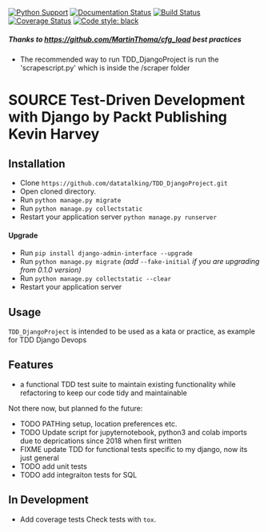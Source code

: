 
[![Python Support](https://img.shields.io/pypi/pyversions/cfg_load.svg)](https://pypi.org/project/cfg_load/)
[![Documentation Status](https://readthedocs.org/projects/cfg_load/badge/?version=latest)](http://cfg-load.readthedocs.io/en/latest/)
[![Build Status](https://travis-ci.org/MartinThoma/cfg_load.svg?branch=master)](https://travis-ci.org/MartinThoma/cfg_load)
[![Coverage Status](https://coveralls.io/repos/github/MartinThoma/cfg_load/badge.svg?branch=master)](https://coveralls.io/github/MartinThoma/cfg_load?branch=master)
[![Code style: black](https://img.shields.io/badge/code%20style-black-000000.svg)](https://github.com/psf/black)

##### Thanks to https://github.com/MartinThoma/cfg_load best practices
* The recommended way to run TDD_DjangoProject is run the 'scrapescript.py' which is inside the /scraper folder
# SOURCE Test-Driven Development with Django by Packt Publishing Kevin Harvey

## Installation

- Clone ``https://github.com/datatalking/TDD_DjangoProject.git``
- Open cloned directory.
- Run ``python manage.py migrate``
- Run ``python manage.py collectstatic``
- Restart your application server ``python manage.py runserver``

#### Upgrade
- Run `pip install django-admin-interface --upgrade`
- Run ``python manage.py migrate`` *(add* ``--fake-initial`` *if you are upgrading from 0.1.0 version)*
- Run ``python manage.py collectstatic --clear``
- Restart your application server

## Usage

`TDD_DjangoProject` is intended to be used as a kata or practice, as example for TDD Django Devops


## Features

* a functional TDD test suite to maintain existing functionality while refactoring to keep our code tidy and maintainable

Not there now, but planned fo the future:

* TODO PATHing setup, location preferences etc.
* TODO Update script for jupyternotebook, python3 and colab imports due to deprications since 2018 when first written
* FIXME update TDD for functional tests specific to my django, now its just general
* TODO add unit tests
* TODO add integraiton tests for SQL



## In Development

* Add coverage tests
  Check tests with `tox`.

